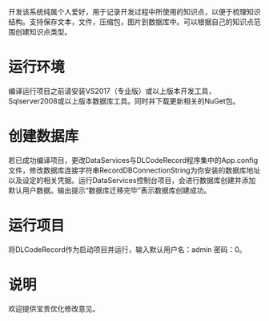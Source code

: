   开发该系统纯属个人爱好，用于记录开发过程中所使用的知识点，以便于梳理知识结构。支持保存文本，文件，压缩包，图片到数据库中。可以根据自己的知识点范围创建知识点类型。

# 运行环境
  编译运行项目之前请安装VS2017（专业版）或以上版本开发工具，Sqlserver2008或以上版本数据库工具。同时并下载更新相关的NuGet包。

# 创建数据库
  若已成功编译项目，更改DataServices与DLCodeRecord程序集中的App.config文件，修改数据库连接字符串RecordDBConnectionString为你安装的数据库地址以及设定的相关凭据。运行DataServices控制台项目，会进行数据库创建并添加默认用户数据。输出提示“数据库迁移完毕”表示数据库创建成功。

# 运行项目
将DLCodeRecord作为启动项目并运行，输入默认用户名：admin 密码：0。

# 说明
  欢迎提供宝贵优化修改意见。
